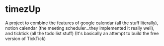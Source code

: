 # timezUp
A project to combine the features of google calendar (all the stuff literally), notion calendar (the meeting scheduler...they implemented it really well), and ticktick (all the todo list stuff) (It's basically an attempt to build the free version of TickTick)
